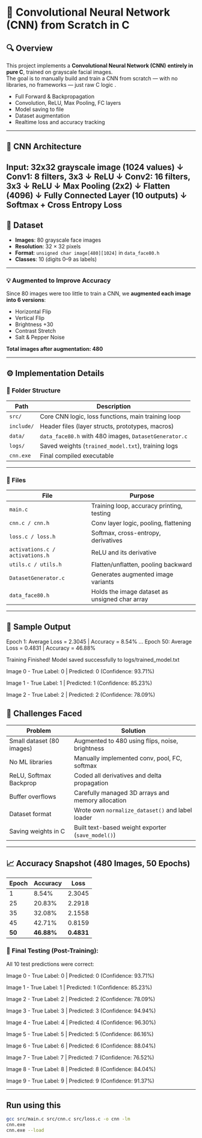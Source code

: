# 🧠 Convolutional Neural Network (CNN) from Scratch in C

## 🔍 Overview

This project implements a **Convolutional Neural Network (CNN)** **entirely in pure C**, trained on grayscale facial images.  
The goal is to manually build and train a CNN from scratch — with no libraries, no frameworks — just raw C logic .

- Full Forward & Backpropagation  
- Convolution, ReLU, Max Pooling, FC layers 
- Model saving to file 
- Dataset augmentation   
- Realtime loss and accuracy tracking   



---

## 🤖 CNN Architecture

Input: 32x32 grayscale image (1024 values) ↓ Conv1: 8 filters, 3x3 ↓ ReLU ↓ Conv2: 16 filters, 3x3 ↓ ReLU ↓ Max Pooling (2x2) ↓ Flatten (4096) ↓ Fully Connected Layer (10 outputs) ↓ Softmax + Cross Entropy Loss
---

## 🧾 Dataset

- **Images**: 80 grayscale face images  
- **Resolution**: 32 × 32 pixels  
- **Format**: `unsigned char image[480][1024]` in `data_face80.h`  
- **Classes**: 10 (digits 0–9 as labels)

---

### 💡 Augmented to Improve Accuracy

Since 80 images were too little to train a CNN, we **augmented each image into 6 versions**:
-  Horizontal Flip
-  Vertical Flip
-  Brightness +30
-  Contrast Stretch
-  Salt & Pepper Noise

**Total images after augmentation: 480**

---

## ⚙️ Implementation Details

### 🔧 Folder Structure

| Path | Description |
|------|-------------|
| `src/` | Core CNN logic, loss functions, main training loop |
| `include/` | Header files (layer structs, prototypes, macros) |
| `data/` | `data_face80.h` with 480 images, `DatasetGenerator.c` |
| `logs/` | Saved weights (`trained_model.txt`), training logs |
| `cnn.exe` | Final compiled executable |

---

### 🔨 Files

| File | Purpose |
|------|---------|
| `main.c` | Training loop, accuracy printing, testing |
| `cnn.c / cnn.h` | Conv layer logic, pooling, flattening |
| `loss.c / loss.h` | Softmax, cross-entropy, derivatives |
| `activations.c / activations.h` | ReLU and its derivative |
| `utils.c / utils.h` | Flatten/unflatten, pooling backward |
| `DatasetGenerator.c` | Generates augmented image variants |
| `data_face80.h` | Holds the image dataset as unsigned char array |

---

## 🧪 Sample Output

Epoch 1: Average Loss = 2.3045 | Accuracy = 8.54% ... Epoch 50: Average Loss = 0.4831 | Accuracy = 46.88%

Training Finished! Model saved successfully to logs/trained_model.txt

Image 0 - True Label: 0 | Predicted: 0 (Confidence: 93.71%)

Image 1 - True Label: 1 | Predicted: 1 (Confidence: 85.23%)

Image 2 - True Label: 2 | Predicted: 2 (Confidence: 78.09%)

## 🧠 Challenges Faced

|  Problem |  Solution |
|-----------|-------------|
| Small dataset (80 images) | Augmented to 480 using flips, noise, brightness |
| No ML libraries | Manually implemented conv, pool, FC, softmax |
| ReLU, Softmax Backprop | Coded all derivatives and delta propagation |
| Buffer overflows | Carefully managed 3D arrays and memory allocation |
| Dataset format | Wrote own `normalize_dataset()` and label loader |
| Saving weights in C | Built text-based weight exporter (`save_model()`) |

---

## 📈 Accuracy Snapshot (480 Images, 50 Epochs)

| Epoch | Accuracy  | Loss     |
|-------|-----------|----------|
| 1     | 8.54%     | 2.3045   |
| 25    | 20.83%    | 2.2918   |
| 35    | 32.08%    | 2.1558   |
| 45    | 42.71%    | 0.8159   |
| **50** | **46.88%** | **0.4831** 

### 🧪 Final Testing (Post-Training):

All 10 test predictions were correct:

Image 0 - True Label: 0 | Predicted: 0 (Confidence: 93.71%)

Image 1 - True Label: 1 | Predicted: 1 (Confidence: 85.23%)

Image 2 - True Label: 2 | Predicted: 2 (Confidence: 78.09%)

Image 3 - True Label: 3 | Predicted: 3 (Confidence: 94.94%)

Image 4 - True Label: 4 | Predicted: 4 (Confidence: 96.30%)

Image 5 - True Label: 5 | Predicted: 5 (Confidence: 86.16%)

Image 6 - True Label: 6 | Predicted: 6 (Confidence: 88.04%)

Image 7 - True Label: 7 | Predicted: 7 (Confidence: 76.52%)

Image 8 - True Label: 8 | Predicted: 8 (Confidence: 84.04%)

Image 9 - True Label: 9 | Predicted: 9 (Confidence: 91.37%)

---
## Run using this 

```bash
gcc src/main.c src/cnn.c src/loss.c -o cnn -lm
cnn.exe
cnn.exe --load

